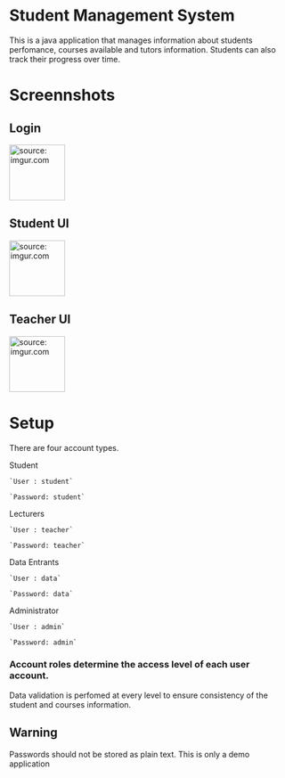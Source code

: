 # Student Management System

This is a java application that manages information about students perfomance, courses available and tutors information. Students can also track their progress over time. 

# Screennshots

## Login
<img src="https://i.imgur.com/Uy5J4Aj.png" height="100px" title="source: imgur.com">

## Student UI
<img src="https://i.imgur.com/lKb1aaR.png" height="100px"  title="source: imgur.com">

## Teacher UI
<img src="https://i.imgur.com/W9dzWcQ.png" height="100px"  title="source: imgur.com" />

# Setup
There are four account types. 

Student

    `User : student`

    `Password: student`

Lecturers

    `User : teacher`

    `Password: teacher`

Data Entrants

    `User : data`

    `Password: data`

Administrator

    `User : admin`

    `Password: admin`



### Account roles determine the access level of each user account. 

Data validation is perfomed at every level to ensure consistency of the student and courses information.

## Warning

Passwords should not be stored as plain text. This is only a demo application
